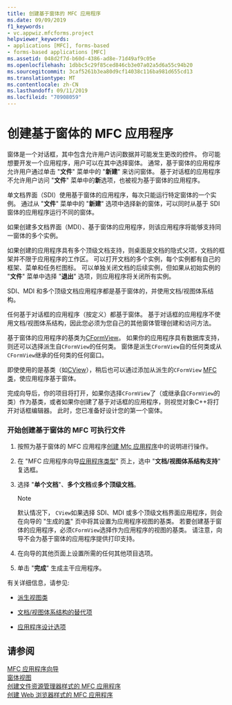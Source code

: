 ```yaml
---
title: 创建基于窗体的 MFC 应用程序
ms.date: 09/09/2019
f1_keywords:
- vc.appwiz.mfcforms.project
helpviewer_keywords:
- applications [MFC], forms-based
- forms-based applications [MFC]
ms.assetid: 048d2f7d-b60d-4386-ad8e-71d49af9c05e
ms.openlocfilehash: 1dbbc5c29f85ced846cb3e07a02a5d6a55c94b20
ms.sourcegitcommit: 3caf5261b3ea80d9cf14038c116ba981d655cd13
ms.translationtype: MT
ms.contentlocale: zh-CN
ms.lasthandoff: 09/11/2019
ms.locfileid: "70908059"
---
```

# <a name="creating-a-forms-based-mfc-application"></a>创建基于窗体的 MFC 应用程序

窗体是一个对话框，其中包含允许用户访问数据并可能发生更改的控件。 你可能想要开发一个应用程序，用户可以在其中选择窗体。 通常，基于窗体的应用程序允许用户通过单击 "**文件**" 菜单中的 "**新建**" 来访问窗体。 基于对话框的应用程序不允许用户访问 "**文件**" 菜单中的**新**选项，也被视为基于窗体的应用程序。

单文档界面（SDI）使用基于窗体的应用程序，每次只能运行特定窗体的一个实例。 通过从 "**文件**" 菜单中的 "**新建**" 选项中选择新的窗体，可以同时从基于 SDI 窗体的应用程序运行不同的窗体。

如果创建多文档界面（MDI）、基于窗体的应用程序，则该应用程序将能够支持同一窗体的多个实例。

如果创建的应用程序具有多个顶级文档支持，则桌面是文档的隐式父项，文档的框架并不限于应用程序的工作区。 可以打开文档的多个实例，每个实例都有自己的框架、菜单和任务栏图标。 可以单独关闭文档的后续实例，但如果从初始实例的 "**文件**" 菜单中选择 "**退出**" 选项，则应用程序将关闭所有实例。

SDI、MDI 和多个顶级文档应用程序都是基于窗体的，并使用文档/视图体系结构。

任何基于对话框的应用程序（按定义）都基于窗体。 基于对话框的应用程序不使用文档/视图体系结构，因此您必须为您自己的其他窗体管理创建和访问方法。

基于窗体的应用程序的基类为[CFormView](cformview-class.md)。 如果你的应用程序具有数据库支持，则还可以选择派生自`CFormView`的任何类。 窗体是派生`CFormView`自的任何类或从`CFormView`继承的任何类的任何窗口。

即使使用的是基类（如[CView](cview-class.md)），稍后也可以通过添加从派生的`CFormView` [MFC 类](adding-an-mfc-class.md)，使应用程序基于窗体。

完成向导后，你的项目将打开，如果你选择`CFormView`了（或继承自`CFormView`的类）作为基类，或者如果你创建了基于对话框的应用程序，则视觉对象C++将打开对话框编辑器。 此时，您已准备好设计您的第一个窗体。

### <a name="to-begin-creating-a-forms-based-mfc-executable"></a>开始创建基于窗体的 MFC 可执行文件

1. 按照为基于窗体的 MFC 应用程序[创建 Mfc 应用程序](creating-an-mfc-application.md)中的说明进行操作。

1. 在 "MFC 应用程序向导[应用程序类型](application-type-mfc-application-wizard.md)" 页上，选中 "**文档/视图体系结构支持**" 复选框。

1. 选择 "**单个文档**"、**多个文档**或**多个顶级文档**。

    > [!NOTE]
    >  默认情况下， `CView`如果选择 SDI、MDI 或多个顶级文档界面应用程序，则会在向导的 "生成的[类](generated-classes-mfc-application-wizard.md)" 页中将其设置为应用程序视图的基类。 若要创建基于窗体的应用程序，必须`CFormView`选择作为应用程序的视图的基类。 请注意，向导不会为基于窗体的应用程序提供打印支持。

1. 在向导的其他页面上设置所需的任何其他项目选项。

1. 单击 "**完成**" 生成主干应用程序。

有关详细信息，请参见:

- [派生视图类](../derived-view-classes-available-in-mfc.md)

- [文档/视图体系结构的替代项](../alternatives-to-the-document-view-architecture.md)

- [应用程序设计选项](../application-design-choices.md)

## <a name="see-also"></a>请参阅

[MFC 应用程序向导](mfc-application-wizard.md)<br/>
[窗体视图](../form-views-mfc.md)<br/>
[创建文件资源管理器样式的 MFC 应用程序](creating-a-file-explorer-style-mfc-application.md)<br/>
[创建 Web 浏览器样式的 MFC 应用程序](creating-a-web-browser-style-mfc-application.md)
